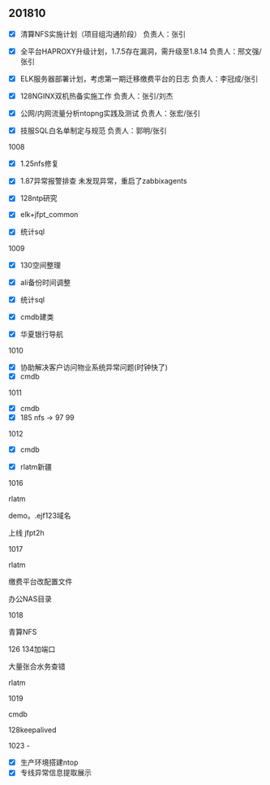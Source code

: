 ## 201810



- [x] 清算NFS实施计划（项目组沟通阶段） 负责人：张引
- [x] 全平台HAPROXY升级计划，1.7.5存在漏洞，需升级至1.8.14 负责人：邢文强/张引
- [x] ELK服务器部署计划，考虑第一期迁移缴费平台的日志 负责人：李冠成/张引
- [x] 128NGINX双机热备实施工作 负责人：张引/刘杰
- [x] 公网/内网流量分析ntopng实践及测试 负责人：张宏/张引
- [x] 技服SQL白名单制定与规范 负责人：郭明/张引



1008

- [x] 1.25nfs修复
- [x] 1.87异常报警排查  未发现异常，重启了zabbixagents
- [x] 128ntp研究
- [x] elk+jfpt_common
- [x] 统计sql


1009

- [x] 130空间整理
- [x] ali备份时间调整
- [x] 统计sql
- [x] cmdb建类
- [x] 华夏银行导航


1010

- [x] 协助解决客户访问物业系统异常问题(时钟快了)
- [x] cmdb

1011

- [x] cmdb
- [x] 185 nfs -> 97 99

1012

- [x] cmdb
- [x] rlatm新疆



1016

rlatm

demo。.ejf123域名

上线 jfpt2h

1017

rlatm

缴费平台改配置文件

办公NAS目录

1018

青算NFS

126 134加端口

大量张合水务查错

rlatm

1019

cmdb

128keepalived



1023 -

- [x] 生产环境搭建ntop
- [x] ​专线异常信息提取展示